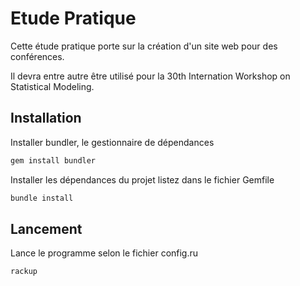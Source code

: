 Etude Pratique
==============

Cette étude pratique porte sur la création d'un site web pour des conférences.

Il devra entre autre être utilisé pour la 30th Internation Workshop on Statistical Modeling.

Installation
------------

Installer bundler, le gestionnaire de dépendances

```bash
gem install bundler
```

Installer les dépendances du projet listez dans le fichier Gemfile

```bash
bundle install
```

Lancement
---------

Lance le programme selon le fichier config.ru

```bash
rackup
```
